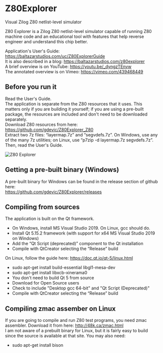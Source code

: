 # Z80Explorer
Visual Zilog Z80 netlist-level simulator

Z80 Explorer is a Zilog Z80 netlist-level simulator capable of running Z80 machine code and an educational tool with features that help reverse engineer and understand this chip better.

Application's User's Guide: https://baltazarstudios.com/uc/Z80ExplorerGuide
<br>
It is also described in a blog: https://baltazarstudios.com/z80explorer
<br>
A brief overview is on YouTube: https://youtu.be/_dyngzTEnvw
<br>
The annotated overview is on Vimeo: https://vimeo.com/439468449

## Before you run it

Read the User's Guide.<br>
The application is separate from the Z80 resources that it uses. This matters only if you are building it yourself; if you are using a pre-built package, the resources are included and don't need to be downloaded separately.<br>
Download Z80 resources from here: https://github.com/gdevic/Z80Explorer_Z80<br>
Extract two 7z files: “layermap.7z” and “segvdefs.7z”. On Windows, use any of the many 7z utilities; on Linux, use “p7zip -d layermap.7z segvdefs.7z”.<br>
Then, read the User's Guide.<br>

![Z80 Explorer](https://baltazarstudios.com/wp-content/uploads/2020/07/z80explorer-app.png)

## Getting a pre-built binary (Windows)

A pre-built binary for Windows can be found in the release section of github here:<br>
https://github.com/gdevic/Z80Explorer/releases

## Compiling from sources

The application is built on the Qt framework.

* On Windows, install MS Visual Studio 2019. On Linux, gcc should do.
* Install Qt 5.15.2 framework (with support for x64 MS Visual Studio 2019 on Windows)
* Add the “Qt Script (deprecated)” component to the Qt installation
* Compile with QtCreator selecting the “Release” build

On Linux, follow the guide here: https://doc.qt.io/qt-5/linux.html
* sudo apt-get install build-essential libgl1-mesa-dev
* sudo apt-get install libxcb-xinerama0
* You don't need to build Qt 5 from source
* Download for Open Source users
* Check to include "Desktop gcc 64-bit" and "Qt Script (Deprecated)"
* Compile with QtCreator selecting the “Release” build

## Compiling zmac assember on Linux

If you are going to compile and run Z80 test programs, you need zmac assembler. Download it from here: http://48k.ca/zmac.html<br>
I am not aware of a prebuilt binary for Linux, but it is fairly easy to build since the source is available at that site. You may also need:
* sudo apt-get install bison
